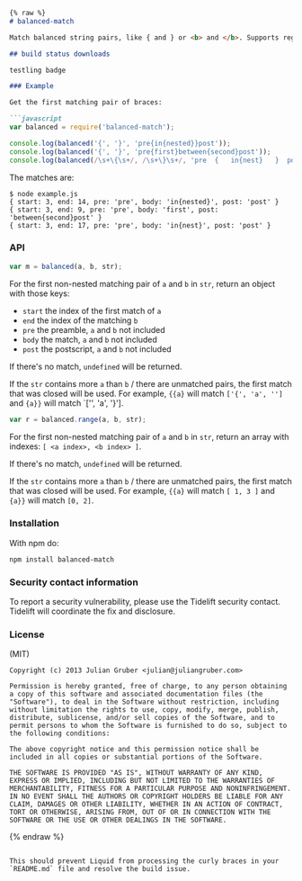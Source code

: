 

```markdown
{% raw %}
# balanced-match

Match balanced string pairs, like { and } or <b> and </b>. Supports regular expressions as well!

## build status downloads

testling badge

### Example

Get the first matching pair of braces:

```javascript
var balanced = require('balanced-match');

console.log(balanced('{', '}', 'pre{in{nested}}post'));
console.log(balanced('{', '}', 'pre{first}between{second}post'));
console.log(balanced(/\s+\{\s+/, /\s+\}\s+/, 'pre  {   in{nest}   }  post'));
```

The matches are:

```shell
$ node example.js
{ start: 3, end: 14, pre: 'pre', body: 'in{nested}', post: 'post' }
{ start: 3, end: 9, pre: 'pre', body: 'first', post: 'between{second}post' }
{ start: 3, end: 17, pre: 'pre', body: 'in{nest}', post: 'post' }
```

### API

```javascript
var m = balanced(a, b, str);
```

For the first non-nested matching pair of `a` and `b` in `str`, return an object with those keys:

- `start` the index of the first match of `a`
- `end` the index of the matching `b`
- `pre` the preamble, `a` and `b` not included
- `body` the match, `a` and `b` not included
- `post` the postscript, `a` and `b` not included

If there's no match, `undefined` will be returned.

If the `str` contains more `a` than `b` / there are unmatched pairs, the first match that was closed will be used. For example, `{{a}` will match `['{', 'a', '']` and `{a}}` will match `['', 'a', '}'].

```javascript
var r = balanced.range(a, b, str);
```

For the first non-nested matching pair of `a` and `b` in `str`, return an array with indexes: `[ <a index>, <b index> ]`.

If there's no match, `undefined` will be returned.

If the `str` contains more `a` than `b` / there are unmatched pairs, the first match that was closed will be used. For example, `{{a}` will match `[ 1, 3 ]` and `{a}}` will match `[0, 2]`.

### Installation

With npm do:

```shell
npm install balanced-match
```

### Security contact information

To report a security vulnerability, please use the Tidelift security contact. Tidelift will coordinate the fix and disclosure.

### License

(MIT)

```
Copyright (c) 2013 Julian Gruber <julian@juliangruber.com>

Permission is hereby granted, free of charge, to any person obtaining a copy of this software and associated documentation files (the "Software"), to deal in the Software without restriction, including without limitation the rights to use, copy, modify, merge, publish, distribute, sublicense, and/or sell copies of the Software, and to permit persons to whom the Software is furnished to do so, subject to the following conditions:

The above copyright notice and this permission notice shall be included in all copies or substantial portions of the Software.

THE SOFTWARE IS PROVIDED "AS IS", WITHOUT WARRANTY OF ANY KIND, EXPRESS OR IMPLIED, INCLUDING BUT NOT LIMITED TO THE WARRANTIES OF MERCHANTABILITY, FITNESS FOR A PARTICULAR PURPOSE AND NONINFRINGEMENT. IN NO EVENT SHALL THE AUTHORS OR COPYRIGHT HOLDERS BE LIABLE FOR ANY CLAIM, DAMAGES OR OTHER LIABILITY, WHETHER IN AN ACTION OF CONTRACT, TORT OR OTHERWISE, ARISING FROM, OUT OF OR IN CONNECTION WITH THE SOFTWARE OR THE USE OR OTHER DEALINGS IN THE SOFTWARE.
```
{% endraw %}
```

This should prevent Liquid from processing the curly braces in your `README.md` file and resolve the build issue.
